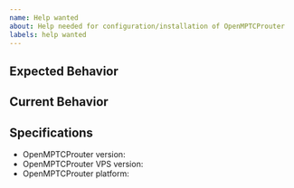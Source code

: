 ```yaml
---
name: Help wanted
about: Help needed for configuration/installation of OpenMPTCProuter
labels: help wanted
---
```


<!--- Use this template, else issue may be closed automatically -->
## Expected Behavior
<!--- In English please. -->
<!--- Tell us what should happen -->

## Current Behavior
<!--- In English please. -->
<!--- Tell us what happens instead of the expected behavior -->

## Specifications

  - OpenMPTCProuter version: <!--- (Last is not a version) -->
  - OpenMPTCProuter VPS version: <!--- (Last is not a version) -->
  - OpenMPTCProuter platform: <!--- (RPI2/RPI3/x86/x86_64) -->

<!--- (please do not attach text files) -->